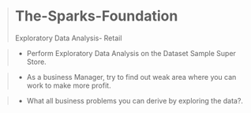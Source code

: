 > # The-Sparks-Foundation
> Exploratory Data Analysis- Retail

> * Perform Exploratory Data Analysis on the Dataset Sample Super Store.

> * As a business Manager, try to find out weak area where you can work to make more profit.

> * What all business problems you can derive by exploring the data?.

